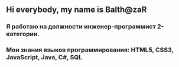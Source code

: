 ## Hi everybody, my name is Balth@zaR
### Я работаю на должности инженер-программист 2-категории.
### Мои знания языков программирования: HTML5, CSS3, JavaScript, Java, C#, SQL

![]()
<!--
**Jerri5700/Jerri5700** is a ✨ _special_ ✨ repository because its `README.md` (this file) appears on your GitHub profile.

Here are some ideas to get you started:

- 🔭 I’m currently working on ...
- 🌱 I’m currently learning ...
- 👯 I’m looking to collaborate on ...
- 🤔 I’m looking for help with ...
- 💬 Ask me about ...
- 📫 How to reach me: ...
- 😄 Pronouns: ...
- ⚡ Fun fact: ...
-->
